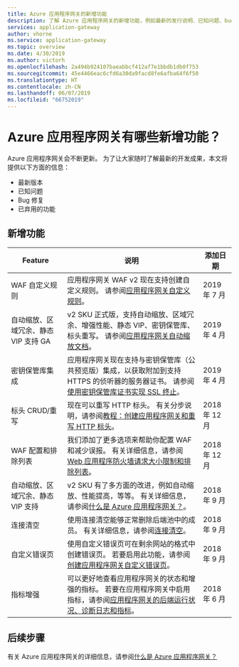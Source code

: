 ```yaml
---
title: Azure 应用程序网关的新增功能
description: 了解 Azure 应用程序网关的新增功能，例如最新的发行说明、已知问题、bug 修复、已弃用的功能和即将发生的更改。
services: application-gateway
author: vhorne
ms.service: application-gateway
ms.topic: overview
ms.date: 4/30/2019
ms.author: victorh
ms.openlocfilehash: 2a494b924107baeabbcf412af7e1bbdb1db0f753
ms.sourcegitcommit: 45e4466eac6cfd6a30da9facd8fe6afba64f6f50
ms.translationtype: HT
ms.contentlocale: zh-CN
ms.lasthandoff: 06/07/2019
ms.locfileid: "66752019"
---
```

# <a name="whats-new-in-azure-application-gateway"></a>Azure 应用程序网关有哪些新增功能？

Azure 应用程序网关会不断更新。 为了让大家随时了解最新的开发成果，本文将提供以下方面的信息：

- 最新版本
- 已知问题
- Bug 修复
- 已弃用的功能

## <a name="new-features"></a>新增功能

|Feature  |说明  |添加日期  |
|---------|---------|---------|
|WAF 自定义规则 |应用程序网关 WAF v2 现在支持创建自定义规则。 请参阅[应用程序网关自定义规则](custom-waf-rules-overview.md)。 |2019 年 7 月 |
|自动缩放、区域冗余、静态 VIP 支持 GA |v2 SKU 正式版，支持自动缩放、区域冗余、增强性能、静态 VIP、密钥保管库、标头重写。 请参阅[应用程序网关自动缩放文档](application-gateway-autoscaling-zone-redundant.md)。 |2019 年 4 月 |
|密钥保管库集成 |应用程序网关现在支持与密钥保管库（公共预览版）集成，以获取附加到支持 HTTPS 的侦听器的服务器证书。 请参阅[使用密钥保管库证书实现 SSL 终止](key-vault-certs.md)。 |2019 年 4 月 |
|标头 CRUD/重写     |现在可以重写 HTTP 标头。 有关分步说明，请参阅[教程：创建应用程序网关和重写 HTTP 标头](tutorial-http-header-rewrite-powershell.md)。|2018 年 12 月|
|WAF 配置和排除列表     |我们添加了更多选项来帮助你配置 WAF 和减少误报。 有关详细信息，请参阅 [Web 应用程序防火墙请求大小限制和排除列表](application-gateway-waf-configuration.md)。|2018 年 12 月|
|自动缩放、区域冗余、静态 VIP 支持      |v2 SKU 有了多方面的改进，例如自动缩放、性能提高，等等。 有关详细信息，请参阅[什么是 Azure 应用程序网关？](overview.md)。|2018 年 9 月|
|连接清空     |使用连接清空能够正常删除后端池中的成员。 有关详细信息，请参阅[连接清空](overview.md#connection-draining)。|2018 年 9 月|
|自定义错误页     |使用自定义错误页可在剩余网站的格式中创建错误页。 若要启用此功能，请参阅[创建应用程序网关自定义错误页](custom-error.md)。|2018 年 9 月|
|指标增强     |可以更好地查看应用程序网关的状态和增强的指标。 若要在应用程序网关中启用指标，请参阅[应用程序网关的后端运行状况、诊断日志和指标](application-gateway-diagnostics.md)。|2018 年 6 月|

## <a name="next-steps"></a>后续步骤

有关 Azure 应用程序网关的详细信息，请参阅[什么是 Azure 应用程序网关？](overview.md)
